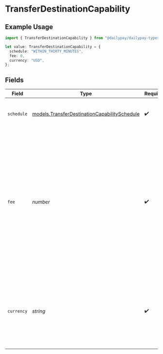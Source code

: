 # TransferDestinationCapability

## Example Usage

```typescript
import { TransferDestinationCapability } from "@dailypay/dailypay-typescript-sdk/models";

let value: TransferDestinationCapability = {
  schedule: "WITHIN_THIRTY_MINUTES",
  fee: 0,
  currency: "USD",
};
```

## Fields

| Field                                                                                                                                                                                                                                                    | Type                                                                                                                                                                                                                                                     | Required                                                                                                                                                                                                                                                 | Description                                                                                                                                                                                                                                              | Example                                                                                                                                                                                                                                                  |
| -------------------------------------------------------------------------------------------------------------------------------------------------------------------------------------------------------------------------------------------------------- | -------------------------------------------------------------------------------------------------------------------------------------------------------------------------------------------------------------------------------------------------------- | -------------------------------------------------------------------------------------------------------------------------------------------------------------------------------------------------------------------------------------------------------- | -------------------------------------------------------------------------------------------------------------------------------------------------------------------------------------------------------------------------------------------------------- | -------------------------------------------------------------------------------------------------------------------------------------------------------------------------------------------------------------------------------------------------------- |
| `schedule`                                                                                                                                                                                                                                               | [models.TransferDestinationCapabilitySchedule](../models/transferdestinationcapabilityschedule.md)                                                                                                                                                       | :heavy_check_mark:                                                                                                                                                                                                                                       | The expected time for the transfer to be completed.                                                                                                                                                                                                      | WITHIN_THIRTY_MINUTES                                                                                                                                                                                                                                    |
| `fee`                                                                                                                                                                                                                                                    | *number*                                                                                                                                                                                                                                                 | :heavy_check_mark:                                                                                                                                                                                                                                       | A monetary quantity expressed in units of the lowest denomination in<br/>the associated currency. For example, `{ amount: 299, currency: 'USD'<br/>}` resolves to $2.99.<br/><br/>If a transfer incurs a fee, the fee will be deducted from the amount of<br/>the transfer.<br/> | 0                                                                                                                                                                                                                                                        |
| `currency`                                                                                                                                                                                                                                               | *string*                                                                                                                                                                                                                                                 | :heavy_check_mark:                                                                                                                                                                                                                                       | A three-letter ISO 4217 currency code. For example, `USD` for US Dollars, `EUR` for Euros, or `JPY` for Japanese Yen.                                                                                                                                    | USD                                                                                                                                                                                                                                                      |